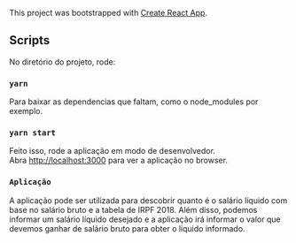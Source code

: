 This project was bootstrapped with [Create React App](https://github.com/facebook/create-react-app).

## Scripts

No diretório do projeto, rode:

### `yarn`

Para baixar as dependencias que faltam, como o node_modules por exemplo.

### `yarn start`

Feito isso, rode a aplicação em modo de desenvolvedor.<br />
Abra [http://localhost:3000](http://localhost:3000) para ver a aplicação no browser.


### `Aplicação`

A aplicação pode ser utilizada para descobrir quanto é o salário líquido com base no salário bruto e a tabela de IRPF 2018.
Além disso, podemos informar um salário líquido desejado e a aplicação irá informar o valor que devemos ganhar de salário bruto para obter o liquido informado.
